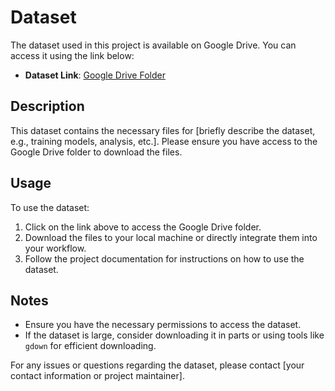 # Dataset

The dataset used in this project is available on Google Drive. You can access it using the link below:

- **Dataset Link**: [Google Drive Folder](https://drive.google.com/drive/folders/1rOkYg-CYrNZYMIxYHTYYqTlv1SQFQZ4j?usp=share_link)

## Description
This dataset contains the necessary files for [briefly describe the dataset, e.g., training models, analysis, etc.]. Please ensure you have access to the Google Drive folder to download the files.

## Usage
To use the dataset:
1. Click on the link above to access the Google Drive folder.
2. Download the files to your local machine or directly integrate them into your workflow.
3. Follow the project documentation for instructions on how to use the dataset.

## Notes
- Ensure you have the necessary permissions to access the dataset.
- If the dataset is large, consider downloading it in parts or using tools like `gdown` for efficient downloading.

For any issues or questions regarding the dataset, please contact [your contact information or project maintainer].
